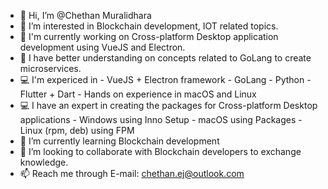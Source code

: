 - 👋 Hi, I’m @Chethan Muralidhara
- 👀 I’m interested in Blockchain development, IOT related topics.
- 👀 I'm currently working on Cross-platform Desktop application development using VueJS and Electron.
- 👀 I have better understanding on concepts related to GoLang to create microservices.
- 💻 I'm expericed in 
      - VueJS + Electron framework
      - GoLang 
      - Python
      - Flutter + Dart
      - Hands on experience in macOS and Linux 
- 💻 I have an expert in creating the packages for Cross-platform Desktop applications 
      - Windows using Inno Setup
      - macOS using Packages
      - Linux (rpm, deb) using FPM   
- 🌱 I’m currently learning Blockchain development
- 💞️ I’m looking to collaborate with Blockchain developers to exchange knowledge.
- 📫 Reach me through E-mail: chethan.ej@outlook.com

<!---
ChethanEJ7/ChethanEJ7 is a ✨ special ✨ repository because its `README.md` (this file) appears on your GitHub profile.
You can click the Preview link to take a look at your changes.
--->
